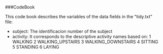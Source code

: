 ###CodeBook

This code book describes the variables of the data fields in the "tidy.txt" file:

* subject: The identificacion number of the subject
* activity: It corresponds to the descriptive activity names based on:
    1 WALKING
    2 WALKING_UPSTAIRS
    3 WALKING_DOWNSTAIRS
    4 SITTING
    5 STANDING
    6 LAYING

